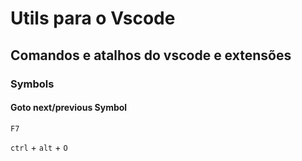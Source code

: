 # Utils para o Vscode

## Comandos e atalhos do vscode e extensões

### Symbols

#### Goto next/previous Symbol


`F7`




`ctrl` + `alt` + `O`
```